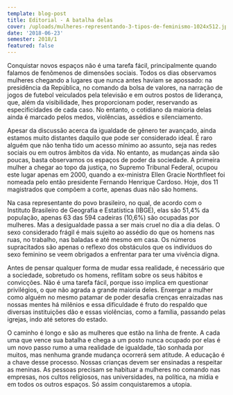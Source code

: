 ```yaml
---
template: blog-post
title: Editorial - A batalha delas
cover: /uploads/mulheres-representando-3-tipos-de-feminismo-1024x512.jpeg
date: '2018-06-23'
semester: 2018/1
featured: false
---
```

Conquistar novos espaços não é uma tarefa fácil, principalmente quando falamos de fenômenos de dimensões sociais. Todos os dias observamos mulheres chegando a lugares que nunca antes haviam se apossado: na presidência da República, no comando da bolsa de valores, na narração de jogos de futebol veiculados pela televisão e em outros postos de liderança, que, além da visibilidade, lhes proporcionam poder, reservando as especificidades de cada caso. No entanto, o cotidiano da maioria delas ainda é marcado pelos medos, violências, assédios e silenciamento.



Apesar da discussão acerca da igualdade de gênero ter avançado, ainda estamos muito distantes daquilo que pode ser considerado ideal. É raro alguém que não tenha tido um acesso mínimo ao assunto, seja nas redes sociais ou em outros âmbitos da vida. No entanto, as mudanças ainda são poucas, basta observamos os espaços de poder da sociedade. A primeira mulher a chegar ao topo da justiça, no Supremo Tribunal Federal, ocupou este lugar apenas em 2000, quando a ex-ministra Ellen Gracie Northfleet foi nomeada pelo então presidente Fernando Henrique Cardoso. Hoje, dos 11 magistrados que compõem a corte, apenas duas não são homens.



Na casa representante do povo brasileiro, no qual, de acordo com o Instituto Brasileiro de Geografia e Estatística (IBGE), elas são 51,4% da população, apenas 63 das 594 cadeiras (10,6%) são ocupadas por mulheres. Mas a desigualdade passa a ser mais cruel no dia a dia delas. O sexo considerado frágil é mais sujeito ao assédio do que os homens nas ruas, no trabalho, nas baladas e até mesmo em casa. Os números supracitados são apenas o reflexo dos obstáculos que os indivíduos do sexo feminino se veem obrigados a enfrentar para ter uma vivência digna.



Antes de pensar qualquer forma de mudar essa realidade, é necessário que a sociedade, sobretudo os homens, reflitam sobre os seus hábitos e convicções. Não é uma tarefa fácil, porque isso implica em questionar privilégios, o que não agrada a grande maioria deles. Enxergar a mulher como alguém no mesmo patamar de poder desafia crenças enraizadas nas nossas mentes há milênios e essa dificuldade é fruto do respaldo que diversas instituições dão e essas violências, como a família, passando pelas igrejas, indo até setores do estado.   



O caminho é longo e são as mulheres que estão na linha de frente. A cada uma que vence sua batalha e chega a um posto nunca ocupado por elas é um novo passo rumo a uma realidade de igualdade, tão sonhada por muitos, mas nenhuma grande mudança ocorrerá sem atitude. A educação é a chave desse processo. Nossas crianças devem ser ensinadas a respeitar as meninas. As pessoas precisam se habituar a mulheres no comando nas empresas, nos cultos religiosos, nas universidades, na política, na mídia e em todos os outros espaços. Só assim conquistaremos a utopia.
